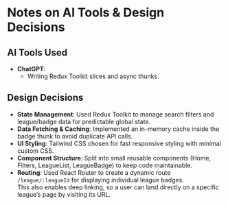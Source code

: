 # Notes on AI Tools & Design Decisions

## AI Tools Used
- **ChatGPT**:
  - Writing Redux Toolkit slices and async thunks.

## Design Decisions
- **State Management**: Used Redux Toolkit to manage search filters and league/badge data for predictable global state.
- **Data Fetching & Caching**: Implemented an in-memory cache inside the badge thunk to avoid duplicate API calls.
- **UI Styling**: Tailwind CSS chosen for fast responsive styling with minimal custom CSS.
- **Component Structure**: Split into small reusable components (Home, Filters, LeagueList, LeagueBadge) to keep code maintainable.
- **Routing**: Used React Router to create a dynamic route `/league/:leagueId` for displaying individual league badges.  
  This also enables deep linking, so a user can land directly on a specific league’s page by visiting its URL.

